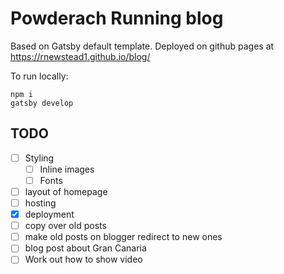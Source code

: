 # Powderach Running blog

Based on Gatsby default template. Deployed on github pages at https://rnewstead1.github.io/blog/

To run locally:

```
npm i
gatsby develop
```

## TODO
- [ ] Styling
  - [ ] Inline images
  - [ ] Fonts
- [ ] layout of homepage
- [ ] hosting
- [x] deployment
- [ ] copy over old posts
- [ ] make old posts on blogger redirect to new ones
- [ ] blog post about Gran Canaria
- [ ] Work out how to show video
